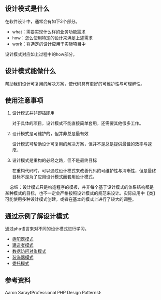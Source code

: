 ## 设计模式是什么
在软件设计中，通常会有如下3个部分。
* what：需要实现什么样的业务功能需求
* how：怎么使用特定的设计来满足上述需求
* work：将选定的设计应用于实际项目中

设计模式对应如上过程中的how部分。
## 设计模式能做什么
帮助我们设计可复用的解决方案，使代码具有更好的可维护性与可理解性。

## 使用注意事项
1. 设计模式并非即插即用
    
    对于具体的项目，设计模式不能直接简单套用，还需要其他很多工作。
2. 设计模式是可维护的，但并非总是最有效
    
    设计模式可帮助设计可复用的解决方案，但并不是总是提供最佳的效率与速度。
3. 设计模式是重构的必经之路，但不是最终目标

    在重构代码时，可以通过设计模式来改善代码的可维护性与清晰性，但是最终目标不是为了应用设计模式而套用设计模式。

&nbsp;&nbsp;&nbsp;&nbsp;总结：设计模式只是构造程序的模板，并非每个基于设计模式的体系结构都是某种模式的目标，也不一定会严格按照设计模式的规范来设计。实际应用中【类】可能使用多种设计模式创建，或者在基本的模式上进行了较大的调整。

## 通过示例了解设计模式
通过php语言来对不同的设计模式进行学习。

* [适配器模式](https://github.com/beautymyth/skilltree/blob/master/design%20pattern/adapter_design_pattern.md)
* [建造者模式](https://github.com/beautymyth/skilltree/blob/master/design%20pattern/builder_design_pattern.md)
* [数据访问对象模式](https://github.com/beautymyth/skilltree/blob/master/design%20pattern/dao_design_pattern.md)
* [装饰器模式](https://github.com/beautymyth/skilltree/blob/master/design%20pattern/decorator_design_pattern.md)
* [委托模式](https://github.com/beautymyth/skilltree/blob/master/design%20pattern/delegate_design_pattern.md)

## 参考资料
Aaron Saray《Professional PHP Design Patterns》
